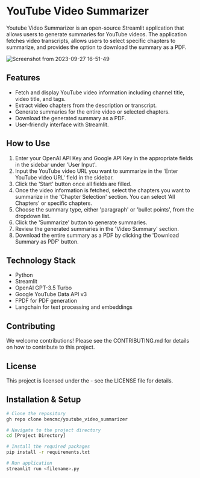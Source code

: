 # YouTube Video Summarizer

Youtube Video Summarizer is an open-source Streamlit application that allows users to generate summaries for YouTube videos. The application fetches video transcripts, allows users to select specific chapters to summarize, and provides the option to download the summary as a PDF.

![Screenshot from 2023-09-27 16-51-49](https://github.com/bencmc/youtube_video_summarizer/assets/9975447/37af5077-81d9-4576-b135-83b782cab44d)

## Features
- Fetch and display YouTube video information including channel title, video title, and tags.
- Extract video chapters from the description or transcript.
- Generate summaries for the entire video or selected chapters.
- Download the generated summary as a PDF.
- User-friendly interface with Streamlit.

## How to Use
1. Enter your OpenAI API Key and Google API Key in the appropriate fields in the sidebar under 'User Input'.
2. Input the YouTube video URL you want to summarize in the 'Enter YouTube video URL' field in the sidebar.
3. Click the 'Start' button once all fields are filled.
4. Once the video information is fetched, select the chapters you want to summarize in the 'Chapter Selection' section. You can select 'All Chapters' or specific chapters.
5. Choose the summary type, either 'paragraph' or 'bullet points', from the dropdown list.
6. Click the 'Summarize' button to generate summaries.
7. Review the generated summaries in the 'Video Summary' section.
8. Download the entire summary as a PDF by clicking the 'Download Summary as PDF' button.

## Technology Stack
- Python
- Streamlit
- OpenAI GPT-3.5 Turbo
- Google YouTube Data API v3
- FPDF for PDF generation
- Langchain for text processing and embeddings

## Contributing
We welcome contributions! Please see the CONTRIBUTING.md for details on how to contribute to this project.

## License
This project is licensed under the <Insert License Here> - see the LICENSE file for details.

## Installation & Setup
```sh
# Clone the repository
gh repo clone bencmc/youtube_video_summarizer

# Navigate to the project directory
cd [Project Directory]

# Install the required packages
pip install -r requirements.txt

# Run application
streamlit run <filename>.py



